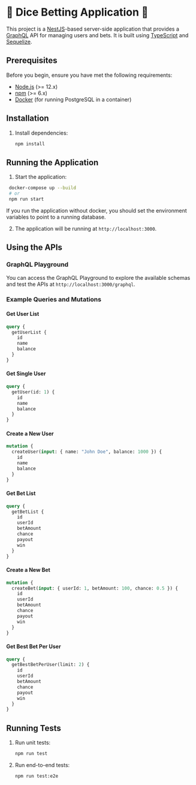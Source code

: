 # 🎲 Dice Betting Application 🎲

This project is a [NestJS](https://nestjs.com/)-based server-side application that provides a [GraphQL](https://graphql.org/) API for managing users and bets. It is built using [TypeScript](https://www.typescriptlang.org/) and [Sequelize](https://sequelize.org/).

## Prerequisites

Before you begin, ensure you have met the following requirements:

- [Node.js](https://nodejs.org/) (>= 12.x)
- [npm](https://www.npmjs.com/) (>= 6.x)
- [Docker](https://www.docker.com/) (for running PostgreSQL in a container)

## Installation

1. Install dependencies:

   ```bash
   npm install
   ```

## Running the Application

1. Start the application:

```bash
 docker-compose up --build
 # or
 npm run start
```

If you run the application without docker, you should set the environment variables to point to a running database.

2. The application will be running at `http://localhost:3000`.

## Using the APIs

### GraphQL Playground

You can access the GraphQL Playground to explore the available schemas and test the APIs at `http://localhost:3000/graphql`.

### Example Queries and Mutations

#### Get User List

```graphql
query {
  getUserList {
    id
    name
    balance
  }
}
```

#### Get Single User

```graphql
query {
  getUser(id: 1) {
    id
    name
    balance
  }
}
```

#### Create a New User

```graphql
mutation {
  createUser(input: { name: "John Doe", balance: 1000 }) {
    id
    name
    balance
  }
}
```

#### Get Bet List

```graphql
query {
  getBetList {
    id
    userId
    betAmount
    chance
    payout
    win
  }
}
```

#### Create a New Bet

```graphql
mutation {
  createBet(input: { userId: 1, betAmount: 100, chance: 0.5 }) {
    id
    userId
    betAmount
    chance
    payout
    win
  }
}
```

#### Get Best Bet Per User

```graphql
query {
  getBestBetPerUser(limit: 2) {
    id
    userId
    betAmount
    chance
    payout
    win
  }
}
```

## Running Tests

1. Run unit tests:

   ```bash
   npm run test
   ```

2. Run end-to-end tests:

   ```bash
   npm run test:e2e
   ```

